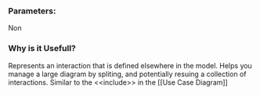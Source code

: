 ### Parameters:
Non

### Why is it Usefull?
Represents an interaction that is defined elsewhere in the model. Helps you manage a large diagram by spliting, and potentially resuing a collection of interactions. Similar to the <\<include>> in the [[Use Case Diagram]]

